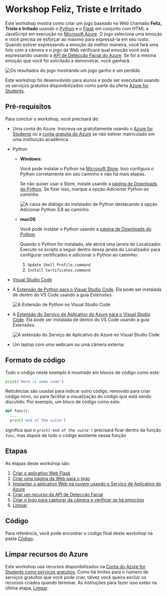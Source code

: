 # <a name="happy-sad-angry-workshop"></a>Workshop Feliz, Triste e Irritado

Este workshop mostra como criar um jogo baseado na Web chamado **Feliz, Triste e Irritado** usando o [Python](https://www.python.org) e o [Flask](http://flask.pocoo.org) em conjunto com HTML e JavaScript em execução no [Microsoft Azure](https://azure.microsoft.com/free/students/?WT.mc_id=hackwithazure-hackathon-cxa). O jogo seleciona uma emoção e você precisa se esforçar ao máximo para expressá-la em seu rosto. Quando estiver expressando a emoção da melhor maneira, você fará uma foto com a câmera e o jogo da Web verificará qual emoção você está expressando usando a [API de Detecção Facial do Azure](https://azure.microsoft.com/services/cognitive-services/face/?WT.mc_id=hackwithazure-hackathon-cxa). Se for a mesma emoção que você foi solicitado a demonstrar, você ganhará.

![Os resultados do jogo mostrando um jogo ganho e um perdido](./images/GameResults.png)

Este workshop foi desenvolvido para alunos e pode ser executado usando os serviços gratuitos disponibilizados como parte da oferta [Azure for Students](https://azure.microsoft.com/free/students/?WT.mc_id=hackwithazure-hackathon-cxa).

## <a name="prerequisites"></a>Pré-requisitos

Para concluir o workshop, você precisará de:

* Uma conta do Azure. Inscreva-se gratuitamente usando o [Azure for Students](https://azure.microsoft.com/free/students/?WT.mc_id=hackwithazure-hackathon-cxa) ou a [conta gratuita do Azure](https://azure.microsoft.com/free/?WT.mc_id=hackwithazure-hackathon-cxa) se não estiver matriculado em uma instituição acadêmica.

* Python

  * **Windows:**

    Você pode instalar o Python na [Microsoft Store](https://www.microsoft.com/p/python-38/9mssztt1n39l?activetab=pivot:overviewtab&WT.mc_id=hackwithazure-hackathon-cxa). Isso configura o Python corretamente em seu caminho e não há mais etapas.

    Se não quiser usar a Store, instale usando a [página de Downloads do Python](https://www.python.org/downloads/). Se fizer isso, marque a opção *Adicionar Python ao caminho*.

    ![A caixa de diálogo do instalador de Python destacando a opção Adicionar Python 3.8 ao caminho](./images/PythonInstaller.png)

  * **macOS**
  
    Você pode instalar o Python usando a [página de Downloads do Python](https://www.python.org/downloads/).

    Quando o Python for instalado, ele abrirá uma janela do Localizador. Execute os scripts a seguir dentro dessa janela do Localizador para configurar certificados e adicionar o Python ao caminho:

    1. `Update Shell Profile.command`
    1. `Install Certificates.command`

* [Visual Studio Code](https://code.visualstudio.com/?WT.mc_id=hackwithazure-hackathon-cxa)

* A [Extensão de Python para o Visual Studio Code](https://marketplace.visualstudio.com/itemdetails?itemName=ms-python.python&WT.mc_id=hackwithazure-hackathon-cxa). Ela pode ser instalada de dentro do VS Code usando a guia *Extensões*.
  
  ![A Extensão de Python no Visual Studio Code](./images/PythonExtension.png)

* A [Extensão do Serviço de Aplicativo do Azure para o Visual Studio Code](https://marketplace.visualstudio.com/itemdetails?itemName=ms-azuretools.vscode-azureappservice&WT.mc_id=hackwithazure-hackathon-cxa). Ela pode ser instalada de dentro do VS Code usando a guia *Extensões*.
  
  ![A extensão do Serviço de Aplicativo do Azure no Visual Studio Code](./images/AppServiceExtension.png)

* Um laptop com uma webcam ou uma câmera externa.

## <a name="code-format"></a>Formato de código

Todo o código neste exemplo é mostrado em blocos de código como este:

```python
print('Here is some code')
```

Reticências são usadas para indicar outro código, removido para criar código novo, ou para facilitar a visualização do código que está sendo discutido. Por exemplo, um bloco de código como este:

```python
def func():
  ...
  print('end of the suite')
```

significa que o `print('end of the suite')` precisará ficar dentro da função `func`, mas *depois* de todo o código existente nessa função

## <a name="steps"></a>Etapas

As etapas deste workshop são:

1. [Criar o aplicativo Web Flask](./steps/CreateAFlaskWebApp.md)
1. [Criar uma página da Web para o jogo](./steps/CreateTheWebPage.md)
1. [Implantar o aplicativo Web na nuvem usando o Serviço de Aplicativo do Azure](./steps/DeployTheWebAppToTheCloud.md)
1. [Criar um recurso da API de Detecção Facial](./steps/CreateAFaceResource.md)
1. [Criar o jogo para capturar da câmera e verificar se há emoções](./steps/CheckTheEmotion.md)
1. [Limpar](./Steps/CleanUp.md)

## <a name="code"></a>Código

Para referência, você pode encontrar o código final deste workshop na pasta [Código](https://github.com/jimbobbennett/HappySadAngryWorkshop/tree/master/code).

## <a name="clean-up-azure-resources"></a>Limpar recursos do Azure

Este workshop usa recursos disponibilizados na [Conta do Azure for Students como serviços gratuitos](https://azure.microsoft.com/free/free-account-students-faq/?WT.mc_id=hackwithazure-hackathon-cxa). Como há limites para o número de serviços gratuitos que você pode criar, talvez você queira excluir os recursos criados quando terminar. As instruções para fazer isso estão na última etapa, [Limpar](./steps/CleanUp.md).
